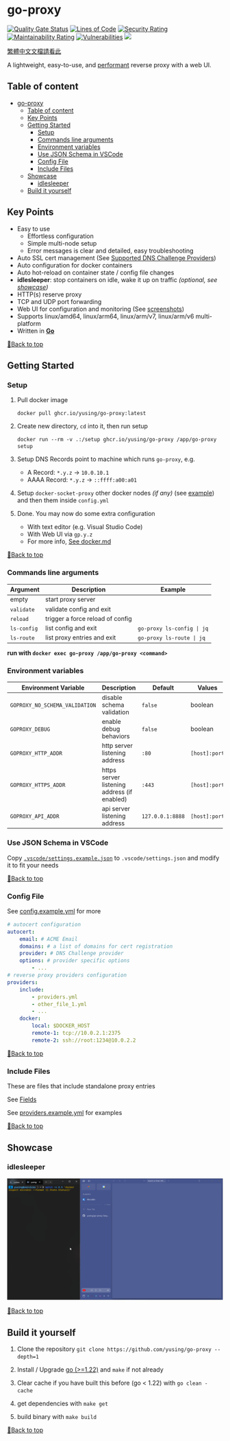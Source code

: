 # go-proxy

[![Quality Gate Status](https://sonarcloud.io/api/project_badges/measure?project=yusing_go-proxy&metric=alert_status)](https://sonarcloud.io/summary/new_code?id=yusing_go-proxy)
[![Lines of Code](https://sonarcloud.io/api/project_badges/measure?project=yusing_go-proxy&metric=ncloc)](https://sonarcloud.io/summary/new_code?id=yusing_go-proxy)
[![Security Rating](https://sonarcloud.io/api/project_badges/measure?project=yusing_go-proxy&metric=security_rating)](https://sonarcloud.io/summary/new_code?id=yusing_go-proxy)
[![Maintainability Rating](https://sonarcloud.io/api/project_badges/measure?project=yusing_go-proxy&metric=sqale_rating)](https://sonarcloud.io/summary/new_code?id=yusing_go-proxy)
[![Vulnerabilities](https://sonarcloud.io/api/project_badges/measure?project=yusing_go-proxy&metric=vulnerabilities)](https://sonarcloud.io/summary/new_code?id=yusing_go-proxy)
[![](https://dcbadge.limes.pink/api/server/umReR62nRd)](https://discord.gg/umReR62nRd)

[繁體中文文檔請看此](README_CHT.md)

A lightweight, easy-to-use, and [performant](docs/benchmark_result.md) reverse proxy with a web UI.

## Table of content

<!-- TOC -->

- [go-proxy](#go-proxy)
  - [Table of content](#table-of-content)
  - [Key Points](#key-points)
  - [Getting Started](#getting-started)
    - [Setup](#setup)
    - [Commands line arguments](#commands-line-arguments)
    - [Environment variables](#environment-variables)
    - [Use JSON Schema in VSCode](#use-json-schema-in-vscode)
    - [Config File](#config-file)
    - [Include Files](#include-files)
  - [Showcase](#showcase)
    - [idlesleeper](#idlesleeper)
  - [Build it yourself](#build-it-yourself)

## Key Points

-   Easy to use
    -   Effortless configuration
    -   Simple multi-node setup
    -   Error messages is clear and detailed, easy troubleshooting
-   Auto SSL cert management (See [Supported DNS Challenge Providers](docs/dns_providers.md)) 
-   Auto configuration for docker containers
-   Auto hot-reload on container state / config file changes
-   **idlesleeper**: stop containers on idle, wake it up on traffic _(optional, see [showcase](#idlesleeper))_
-   HTTP(s) reserve proxy
-   TCP and UDP port forwarding
-   Web UI for configuration and monitoring (See [screenshots](https://github.com/yusing/go-proxy-frontend?tab=readme-ov-file#screenshots))
-   Supports linux/amd64, linux/arm64, linux/arm/v7, linux/arm/v6 multi-platform
-   Written in **[Go](https://go.dev)**

[🔼Back to top](#table-of-content)

## Getting Started

### Setup

1.  Pull docker image 
    
    ```shell
    docker pull ghcr.io/yusing/go-proxy:latest
    ```

2.  Create new directory, `cd` into it, then run setup

    ```shell
    docker run --rm -v .:/setup ghcr.io/yusing/go-proxy /app/go-proxy setup
    ```

3.  Setup DNS Records point to machine which runs `go-proxy`, e.g.

    -   A Record: `*.y.z` -> `10.0.10.1`
    -   AAAA Record: `*.y.z` -> `::ffff:a00:a01`

4.  Setup `docker-socket-proxy` other docker nodes _(if any)_ (see [example](docs/docker_socket_proxy.md)) and then them inside `config.yml`

5.  Done. You may now do some extra configuration
    -   With text editor (e.g. Visual Studio Code)
    -   With Web UI via `gp.y.z`
    -   For more info, [See docker.md](docs/docker.md)

[🔼Back to top](#table-of-content)

### Commands line arguments

| Argument    | Description                      | Example                    |
| ----------- | -------------------------------- | -------------------------- |
| empty       | start proxy server               |                            |
| `validate`  | validate config and exit         |                            |
| `reload`    | trigger a force reload of config |                            |
| `ls-config` | list config and exit             | `go-proxy ls-config \| jq` |
| `ls-route`  | list proxy entries and exit      | `go-proxy ls-route \| jq`  |

**run with `docker exec go-proxy /app/go-proxy <command>`**

### Environment variables

| Environment Variable           | Description                                 | Default          | Values        |
| ------------------------------ | ------------------------------------------- | ---------------- | ------------- |
| `GOPROXY_NO_SCHEMA_VALIDATION` | disable schema validation                   | `false`          | boolean       |
| `GOPROXY_DEBUG`                | enable debug behaviors                      | `false`          | boolean       |
| `GOPROXY_HTTP_ADDR`            | http server listening address               | `:80`            | `[host]:port` |
| `GOPROXY_HTTPS_ADDR`           | https server listening address (if enabled) | `:443`           | `[host]:port` |
| `GOPROXY_API_ADDR`             | api server listening address                | `127.0.0.1:8888` | `[host]:port` |

### Use JSON Schema in VSCode

Copy [`.vscode/settings.example.json`](.vscode/settings.example.json) to `.vscode/settings.json` and modify it to fit your needs

[🔼Back to top](#table-of-content)

### Config File

See [config.example.yml](config.example.yml) for more

```yaml
# autocert configuration
autocert:
    email: # ACME Email
    domains: # a list of domains for cert registration
    provider: # DNS Challenge provider
    options: # provider specific options
        - ...
# reverse proxy providers configuration
providers:
    include:
        - providers.yml
        - other_file_1.yml
        - ...
    docker:
        local: $DOCKER_HOST
        remote-1: tcp://10.0.2.1:2375
        remote-2: ssh://root:1234@10.0.2.2
```

[🔼Back to top](#table-of-content)

### Include Files

These are files that include standalone proxy entries

See [Fields](docs/docker.md#fields)

See [providers.example.yml](providers.example.yml) for examples

[🔼Back to top](#table-of-content)

## Showcase

### idlesleeper

![idlesleeper](showcase/idlesleeper.webp)

[🔼Back to top](#table-of-content)

## Build it yourself

1. Clone the repository `git clone https://github.com/yusing/go-proxy --depth=1`

2. Install / Upgrade [go (>=1.22)](https://go.dev/doc/install) and `make` if not already

3. Clear cache if you have built this before (go < 1.22) with `go clean -cache`

4. get dependencies with `make get`

5. build binary with `make build`

[🔼Back to top](#table-of-content)
